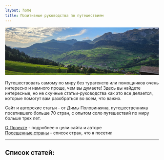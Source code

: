 ```yaml
---
layout: home
title: Позитивные руководства по путешествиям
---
```


![Beauty of Switzerland](pictures/swiss_for_index.jpg)

Путешествовать самому по миру без турагенств или помощников очень интересно и намного проще, чем вы думаете! Здесь вы найдете интересные, но не скучные статьи-руководства как это все делается, которые помогут вам разобраться во всем, что важно.

Сайт и авторские статьи - от Димы Половинкина, путешественника посетившего больше 70 стран, с опытом соло путешествий по миру больше трех лет.

<a href="about">О Проекте</a> - подробнее о цели сайта и авторе  
<a href="countries">Посещенные страны</a> - список стран, что я посетил

---

## Список статей:
